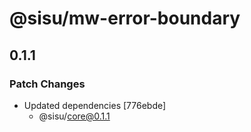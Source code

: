# @sisu/mw-error-boundary

## 0.1.1

### Patch Changes

- Updated dependencies [776ebde]
  - @sisu/core@0.1.1
